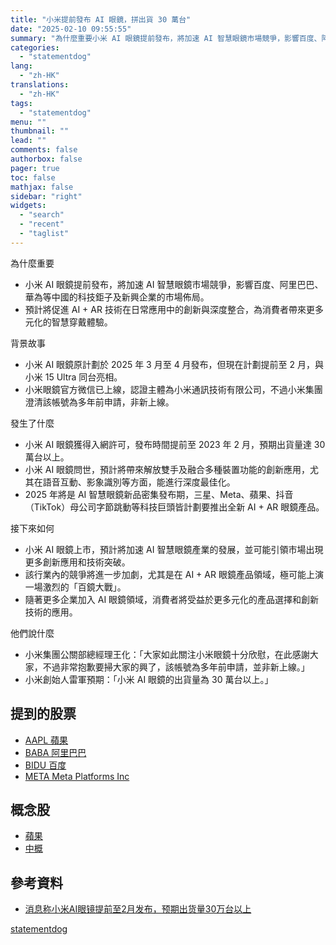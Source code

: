 ```yaml
---
title: "小米提前發布 AI 眼鏡，拼出貨 30 萬台"
date: "2025-02-10 09:55:55"
summary: "為什麼重要小米 AI 眼鏡提前發布，將加速 AI 智慧眼鏡市場競爭，影響百度、阿里巴巴、華..."
categories:
  - "statementdog"
lang:
  - "zh-HK"
translations:
  - "zh-HK"
tags:
  - "statementdog"
menu: ""
thumbnail: ""
lead: ""
comments: false
authorbox: false
pager: true
toc: false
mathjax: false
sidebar: "right"
widgets:
  - "search"
  - "recent"
  - "taglist"
---
```


為什麼重要

* 小米 AI 眼鏡提前發布，將加速 AI 智慧眼鏡市場競爭，影響百度、阿里巴巴、華為等中國的科技鉅子及新興企業的市場佈局。
* 預計將促進 AI + AR 技術在日常應用中的創新與深度整合，為消費者帶來更多元化的智慧穿戴體驗。

背景故事

* 小米 AI 眼鏡原計劃於 2025 年 3 月至 4 月發布，但現在計劃提前至 2 月，與小米 15 Ultra 同台亮相。
* 小米眼鏡官方微信已上線，認證主體為小米通訊技術有限公司，不過小米集團澄清該帳號為多年前申請，非新上線。

發生了什麼

* 小米 AI 眼鏡獲得入網許可，發布時間提前至 2023 年 2 月，預期出貨量達 30 萬台以上。
* 小米 AI 眼鏡問世，預計將帶來解放雙手及融合多種裝置功能的創新應用，尤其在語音互動、影象識別等方面，能進行深度最佳化。
* 2025 年將是 AI 智慧眼鏡新品密集發布期，三星、Meta、蘋果、抖音（TikTok）母公司字節跳動等科技巨頭皆計劃要推出全新 AI + AR 眼鏡產品。

接下來如何

* 小米 AI 眼鏡上市，預計將加速 AI 智慧眼鏡產業的發展，並可能引領市場出現更多創新應用和技術突破。
* 該行業內的競爭將進一步加劇，尤其是在 AI + AR 眼鏡產品領域，極可能上演一場激烈的「百鏡大戰」。
* 隨著更多企業加入 AI 眼鏡領域，消費者將受益於更多元化的產品選擇和創新技術的應用。

他們說什麼

* 小米集團公關部總經理王化：「大家如此關注小米眼鏡十分欣慰，在此感謝大家，不過非常抱歉要掃大家的興了，該帳號為多年前申請，並非新上線。」
* 小米創始人雷軍預期：「小米 AI 眼鏡的出貨量為 30 萬台以上。」

提到的股票
-----

* [AAPL 蘋果](/analysis/AAPL)
* [BABA 阿里巴巴](/analysis/BABA)
* [BIDU 百度](/analysis/BIDU)
* [META Meta Platforms Inc](/analysis/META)

概念股
---

* [蘋果](/tags/52)
* [中概](/tags/1344)

參考資料
----

* [消息称小米AI眼镜提前至2月发布，预期出货量30万台以上](https://www.chinaflashmarket.com/Industry/Details/182705)

[statementdog](https://statementdog.com/news/12370)
